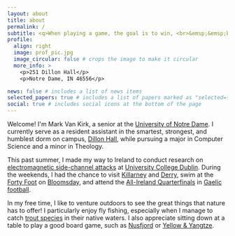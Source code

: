 ```yaml
---
layout: about
title: about
permalink: /
subtitle: <q>When playing a game, the goal is to win, <br>&emsp;&emsp;but it is the goal that is important, not the winning.</q><br>&emsp;&emsp;&emsp;&emsp;- <i><a href="https://en.wikipedia.org/wiki/Reiner_Knizia">Reiner Knizia</a></i></p>
profile:
  align: right
  image: prof_pic.jpg
  image_circular: false # crops the image to make it circular
  more_info: >
    <p>251 Dillon Hall</p>
    <p>Notre Dame, IN 46556</p>

news: false # includes a list of news items
selected_papers: true # includes a list of papers marked as "selected={true}"
social: true # includes social icons at the bottom of the page
---
```


Welcome! I'm Mark Van Kirk, a senior at the [University of Notre Dame](https://www.nd.edu). I currently serve as a resident assistant in the smartest, strongest, and humblest dorm on campus, [Dillon Hall](https://en.wikipedia.org/wiki/Dillon_Hall), while pursuing a major in Computer Science and a minor in Theology.

This past summer, I made my way to Ireland to conduct research on [electromagnetic side-channel attacks](https://en.wikipedia.org/wiki/Electromagnetic_attack) at [University College Dublin](https://www.ucd.ie). During the weekends, I had the chance to visit [Killarney](https://killarney.ie) and [Derry](https://en.wikipedia.org/wiki/Derry), swim at the [Forty Foot](https://en.wikipedia.org/wiki/Forty_Foot) on [Bloomsday](https://en.wikipedia.org/wiki/Bloomsday), and attend the [All-Ireland Quarterfinals](https://www.gaa.ie/football/gaa-football-all-ireland-senior-championship) in [Gaelic football](https://en.wikipedia.org/wiki/Gaelic_football).

In my free time, I like to venture outdoors to see the great things that nature has to offer! I particularly enjoy fly fishing, especially when I manage to catch [trout species](https://en.wikipedia.org/wiki/Trout#Species) in their native waters. I also appreciate sitting down at a table to play a good board game, such as [Nusfjord](https://boardgamegeek.com/boardgame/234277/nusfjord) or [Yellow & Yangtze](https://boardgamegeek.com/boardgame/244114/yellow-and-yangtze).
